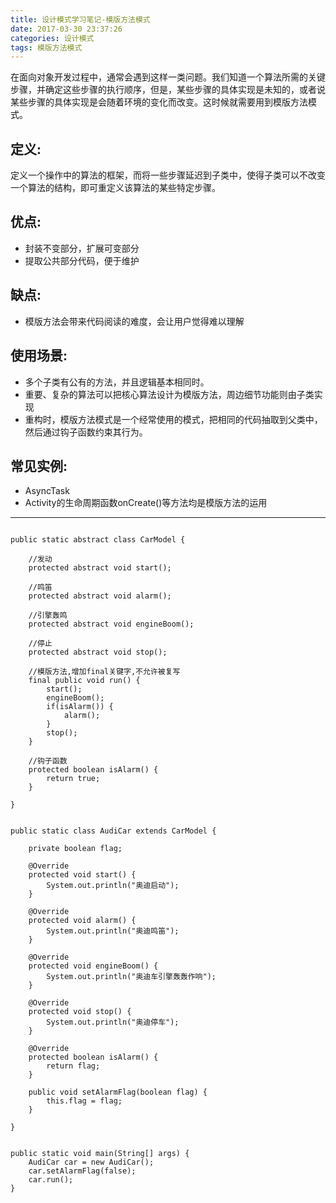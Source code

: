 ```yaml
---
title: 设计模式学习笔记-模版方法模式
date: 2017-03-30 23:37:26
categories: 设计模式
tags: 模版方法模式
---
```


在面向对象开发过程中，通常会遇到这样一类问题。我们知道一个算法所需的关键步骤，并确定这些步骤的执行顺序，但是，某些步骤的具体实现是未知的，或者说某些步骤的具体实现是会随着环境的变化而改变。这时候就需要用到模版方法模式。

<!-- more -->

## 定义:

定义一个操作中的算法的框架，而将一些步骤延迟到子类中，使得子类可以不改变一个算法的结构，即可重定义该算法的某些特定步骤。

## 优点:

- 封装不变部分，扩展可变部分
- 提取公共部分代码，便于维护

## 缺点:

- 模版方法会带来代码阅读的难度，会让用户觉得难以理解

## 使用场景:

- 多个子类有公有的方法，并且逻辑基本相同时。
- 重要、复杂的算法可以把核心算法设计为模版方法，周边细节功能则由子类实现
- 重构时，模版方法模式是一个经常使用的模式，把相同的代码抽取到父类中，然后通过钩子函数约束其行为。

## 常见实例:

- AsyncTask
- Activity的生命周期函数onCreate()等方法均是模版方法的运用


-------


```

public static abstract class CarModel {
    
    //发动
    protected abstract void start();
    
    //鸣笛
    protected abstract void alarm();

    //引擎轰鸣
    protected abstract void engineBoom();
    
    //停止
    protected abstract void stop();
    
    //模版方法,增加final关键字,不允许被复写
    final public void run() {
        start();
        engineBoom();
        if(isAlarm()) {
            alarm();
        }
        stop();
    }
    
    //钩子函数
    protected boolean isAlarm() {
        return true;
    }
    
}
    
    
public static class AudiCar extends CarModel {
    
    private boolean flag;

    @Override
    protected void start() {
        System.out.println("奥迪启动");
    }

    @Override
    protected void alarm() {
        System.out.println("奥迪鸣笛");
    }

    @Override
    protected void engineBoom() {
        System.out.println("奥迪车引擎轰轰作响");
    }

    @Override
    protected void stop() {
        System.out.println("奥迪停车");
    }

    @Override
    protected boolean isAlarm() {
        return flag;
    }
    
    public void setAlarmFlag(boolean flag) {
        this.flag = flag;
    }
    
}
    

public static void main(String[] args) {
    AudiCar car = new AudiCar();
    car.setAlarmFlag(false);
    car.run();
}


```

